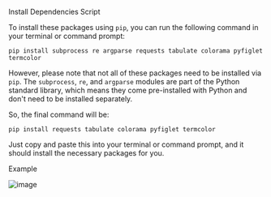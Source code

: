 Install Dependencies Script

To install these packages using `pip`, you can run the following command in your terminal or command prompt:


`pip install subprocess re argparse requests tabulate colorama pyfiglet termcolor`

However, please note that not all of these packages need to be installed via `pip`. The `subprocess`, `re`, and `argparse` modules are part of the Python standard library, which means they come pre-installed with Python and don't need to be installed separately.

So, the final command will be:


`pip install requests tabulate colorama pyfiglet termcolor`

Just copy and paste this into your terminal or command prompt, and it should install the necessary packages for you.


Example

![image](https://github.com/user-attachments/assets/c2a4d30a-a87e-4c51-a95a-5ce7d1cbee00)

